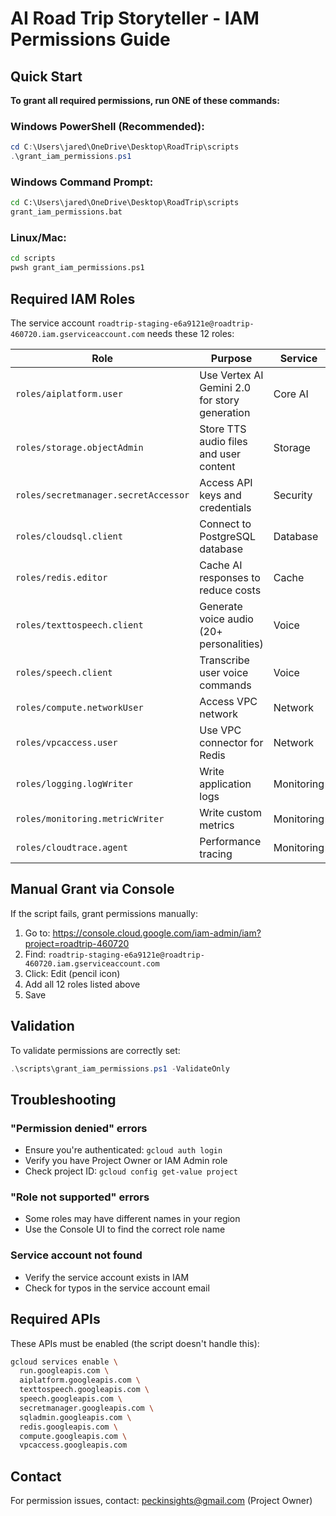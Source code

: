 # AI Road Trip Storyteller - IAM Permissions Guide

## Quick Start

**To grant all required permissions, run ONE of these commands:**

### Windows PowerShell (Recommended):
```powershell
cd C:\Users\jared\OneDrive\Desktop\RoadTrip\scripts
.\grant_iam_permissions.ps1
```

### Windows Command Prompt:
```cmd
cd C:\Users\jared\OneDrive\Desktop\RoadTrip\scripts
grant_iam_permissions.bat
```

### Linux/Mac:
```bash
cd scripts
pwsh grant_iam_permissions.ps1
```

## Required IAM Roles

The service account `roadtrip-staging-e6a9121e@roadtrip-460720.iam.gserviceaccount.com` needs these 12 roles:

| Role | Purpose | Service |
|------|---------|---------|
| `roles/aiplatform.user` | Use Vertex AI Gemini 2.0 for story generation | Core AI |
| `roles/storage.objectAdmin` | Store TTS audio files and user content | Storage |
| `roles/secretmanager.secretAccessor` | Access API keys and credentials | Security |
| `roles/cloudsql.client` | Connect to PostgreSQL database | Database |
| `roles/redis.editor` | Cache AI responses to reduce costs | Cache |
| `roles/texttospeech.client` | Generate voice audio (20+ personalities) | Voice |
| `roles/speech.client` | Transcribe user voice commands | Voice |
| `roles/compute.networkUser` | Access VPC network | Network |
| `roles/vpcaccess.user` | Use VPC connector for Redis | Network |
| `roles/logging.logWriter` | Write application logs | Monitoring |
| `roles/monitoring.metricWriter` | Write custom metrics | Monitoring |
| `roles/cloudtrace.agent` | Performance tracing | Monitoring |

## Manual Grant via Console

If the script fails, grant permissions manually:

1. Go to: https://console.cloud.google.com/iam-admin/iam?project=roadtrip-460720
2. Find: `roadtrip-staging-e6a9121e@roadtrip-460720.iam.gserviceaccount.com`
3. Click: Edit (pencil icon)
4. Add all 12 roles listed above
5. Save

## Validation

To validate permissions are correctly set:

```powershell
.\scripts\grant_iam_permissions.ps1 -ValidateOnly
```

## Troubleshooting

### "Permission denied" errors
- Ensure you're authenticated: `gcloud auth login`
- Verify you have Project Owner or IAM Admin role
- Check project ID: `gcloud config get-value project`

### "Role not supported" errors
- Some roles may have different names in your region
- Use the Console UI to find the correct role name

### Service account not found
- Verify the service account exists in IAM
- Check for typos in the service account email

## Required APIs

These APIs must be enabled (the script doesn't handle this):

```bash
gcloud services enable \
  run.googleapis.com \
  aiplatform.googleapis.com \
  texttospeech.googleapis.com \
  speech.googleapis.com \
  secretmanager.googleapis.com \
  sqladmin.googleapis.com \
  redis.googleapis.com \
  compute.googleapis.com \
  vpcaccess.googleapis.com
```

## Contact

For permission issues, contact: peckinsights@gmail.com (Project Owner)